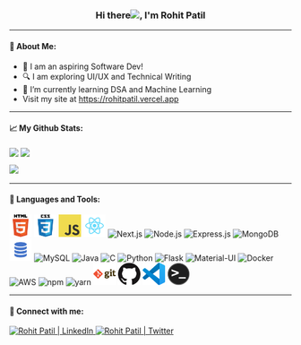 <h3 align="center">Hi there<img src="https://raw.githubusercontent.com/MartinHeinz/MartinHeinz/master/wave.gif" width="30px">, I'm Rohit Patil</h3>

---

#### 🤵 About Me:

- 🎯 I am an aspiring Software Dev!
- 🔍 I am exploring UI/UX and Technical Writing
- 🌱 I’m currently learning DSA and Machine Learning
- Visit my site at https://rohitpatil.vercel.app

---

#### 📈 My Github Stats:

  <img align="center" src="https://github-readme-stats.vercel.app/api?username=rohitpatil07&count_private=true&show_icons=true&theme=radical" />
  <img align="center" src="https://github-readme-stats.vercel.app/api/top-langs/?username=rohitpatil07&layout=compact&theme=radical&langs_count=6" />

![](https://komarev.com/ghpvc/?username=rohitpatil07)

---

#### 🧰 Languages and Tools:

<p>
<img alt="HTML5" width="40px" src="https://raw.githubusercontent.com/github/explore/80688e429a7d4ef2fca1e82350fe8e3517d3494d/topics/html/html.png" />
<img alt="CSS3" width="40px" src="https://raw.githubusercontent.com/github/explore/80688e429a7d4ef2fca1e82350fe8e3517d3494d/topics/css/css.png" />
<img alt="JavaScript" width="40px" src="https://raw.githubusercontent.com/github/explore/80688e429a7d4ef2fca1e82350fe8e3517d3494d/topics/javascript/javascript.png" />
<img alt="React" width="40px" src="https://raw.githubusercontent.com/github/explore/80688e429a7d4ef2fca1e82350fe8e3517d3494d/topics/react/react.png" />
<img  alt="Next.js" width="40px" src="https://cdn.jsdelivr.net/gh/devicons/devicon/icons/nextjs/nextjs-original-wordmark.svg" />
<img alt="Node.js" width="40px" src="https://cdn.jsdelivr.net/gh/devicons/devicon/icons/nodejs/nodejs-original.svg" />
<img alt="Express.js" width="40px" src="https://cdn.jsdelivr.net/gh/devicons/devicon/icons/express/express-original.svg" />
<img alt="MongoDB" width="40px" src="https://cdn.jsdelivr.net/gh/devicons/devicon/icons/mongodb/mongodb-original-wordmark.svg" />
<img alt="SQL" width="40px" src="https://raw.githubusercontent.com/github/explore/80688e429a7d4ef2fca1e82350fe8e3517d3494d/topics/sql/sql.png" />
<img alt="MySQL" width="40px" src="https://cdn.jsdelivr.net/gh/devicons/devicon/icons/mysql/mysql-original-wordmark.svg" />
<img alt="Java" width="40px" src="https://cdn.jsdelivr.net/gh/devicons/devicon/icons/java/java-original-wordmark.svg" />
<img alt="C" width="40px" src="https://cdn.jsdelivr.net/gh/devicons/devicon/icons/c/c-original.svg" />
<img alt="Python" width="40px" src="https://cdn.jsdelivr.net/gh/devicons/devicon/icons/python/python-original-wordmark.svg" />
<img alt="Flask" width="40px" src="https://cdn.jsdelivr.net/gh/devicons/devicon/icons/flask/flask-original-wordmark.svg" />
<img alt="Material-UI" width="40px" src="https://cdn.jsdelivr.net/gh/devicons/devicon/icons/materialui/materialui-original.svg" />
<img alt="Docker" width="40px" src="https://cdn.jsdelivr.net/gh/devicons/devicon/icons/docker/docker-original-wordmark.svg" />
<img alt="AWS" width="40px" src="https://cdn.jsdelivr.net/gh/devicons/devicon/icons/amazonwebservices/amazonwebservices-original-wordmark.svg" />
<img alt="npm" width="40px" src="https://cdn.jsdelivr.net/gh/devicons/devicon/icons/npm/npm-original-wordmark.svg" />
<img alt="yarn" width="40px" src="https://cdn.jsdelivr.net/gh/devicons/devicon/icons/yarn/yarn-original-wordmark.svg" />
<img alt="Git" width="40px" src="https://raw.githubusercontent.com/github/explore/80688e429a7d4ef2fca1e82350fe8e3517d3494d/topics/git/git.png" />
<img alt="GitHub" width="40px" src="https://raw.githubusercontent.com/github/explore/78df643247d429f6cc873026c0622819ad797942/topics/github/github.png" />
<img alt="Visual Studio Code" width="40px" src="https://raw.githubusercontent.com/github/explore/80688e429a7d4ef2fca1e82350fe8e3517d3494d/topics/visual-studio-code/visual-studio-code.png" />
<img alt="Terminal" width="40px" src="https://raw.githubusercontent.com/github/explore/80688e429a7d4ef2fca1e82350fe8e3517d3494d/topics/terminal/terminal.png" />
</p>

---

#### 🔗 Connect with me:

<a href="https://www.linkedin.com/in/rohit-patil-0318991b6/">
<img alt="Rohit Patil | LinkedIn" width="30px" src="https://cdn.jsdelivr.net/gh/devicons/devicon/icons/linkedin/linkedin-original.svg" />
</a>
<a href="https://twitter.com/@Ro__patil07">
<img alt="Rohit Patil | Twitter" width="30px" src="https://cdn.jsdelivr.net/gh/devicons/devicon/icons/twitter/twitter-original.svg" />
</a>
